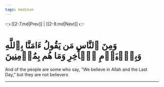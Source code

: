 ```yaml
---
tags: medinan
---
```


👈 [[2-7.md|Prev]] | [[2-9.md|Next]] 👉

# وَمِنَ ٱلنَّاسِ مَن يَقُولُ ءَامَنَّا بِٱللَّهِ وَبِٱلۡيَوۡمِ ٱلۡأٓخِرِ وَمَا هُم بِمُؤۡمِنِينَ

And of the people are some who say, "We believe in Allah and the Last Day," but they are not believers

---

